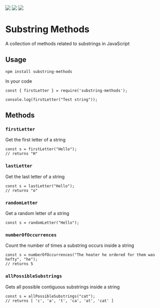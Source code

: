 
![](https://img.shields.io/github/issues/softwarecradle/substring-methods)
![](https://img.shields.io/github/forks/softwarecradle/substring-methods)
![](https://img.shields.io/github/stars/softwarecradle/substring-methods)

# Substring Methods
A collection of methods related to substrings in JavaScript

## Usage

```
npm install substring-methods
```

In your code
```
const { firstLetter } = require('substring-methods');

console.log(firstLetter("Test string"));
```

## Methods

### `firstLetter`
Get the first letter of a string
```
const s = firstLetter("Hello"); 
// returns "H"
```

### `lastLetter`
Get the last letter of a string
```
const s = lastLetter("Hello"); 
// returns "o"
```

### `randomLetter`
Get a random letter of a string
```
const s = randomLetter("Hello"); 
```

### `numberOfOccurrences`
Count the number of times a substring occurs inside a string
```
const s = numberOfOccurrences("The heater he ordered for them was hefty", "he");
// returns 5
```

### `allPossibleSubstrings`
Gets all possible contiguous substrings inside a string
```
const s = allPossibleSubstrings("cat");
// returns [ 'c', 'a', 't', 'ca', 'at', 'cat' ]
```

